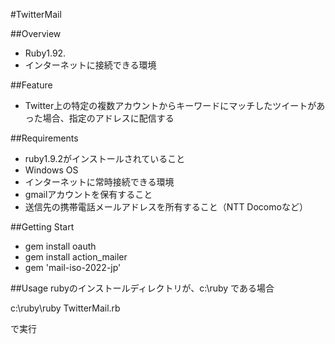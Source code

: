 #TwitterMail

##Overview
* Ruby1.92.
* インターネットに接続できる環境

##Feature
* Twitter上の特定の複数アカウントからキーワードにマッチしたツイートがあった場合、指定のアドレスに配信する

##Requirements
* ruby1.9.2がインストールされていること
* Windows OS
* インターネットに常時接続できる環境
* gmailアカウントを保有すること
* 送信先の携帯電話メールアドレスを所有すること（NTT Docomoなど）

##Getting Start
* gem install oauth
* gem install action_mailer
* gem 'mail-iso-2022-jp'

##Usage
rubyのインストールディレクトリが、c:\ruby である場合  

c:\ruby\ruby TwitterMail.rb  

で実行

